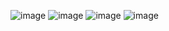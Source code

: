![image](https://github.com/shivamgoel7764/AWS-Cloud-Solutions-Architect-Professional-Certificate-Coursera-Answers/assets/103335994/96458a83-0001-40a7-83a9-8aeb7db9638e)
![image](https://github.com/shivamgoel7764/AWS-Cloud-Solutions-Architect-Professional-Certificate-Coursera-Answers/assets/103335994/06f4ba15-c4d9-42f1-ba07-534a4614b383)
![image](https://github.com/shivamgoel7764/AWS-Cloud-Solutions-Architect-Professional-Certificate-Coursera-Answers/assets/103335994/e0a08e41-d463-4246-a537-31bd3da1d75e)
![image](https://github.com/shivamgoel7764/AWS-Cloud-Solutions-Architect-Professional-Certificate-Coursera-Answers/assets/103335994/3b8f9214-b859-4aa2-8624-9bc4ff48726b)
